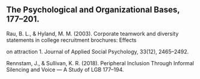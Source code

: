 ## The Psychological and Organizational Bases, 177–201.

Rau, B. L., & Hyland, M. M. (2003). Corporate teamwork and diversity statements in college recruitment brochures: Effects

on attraction 1. Journal of Applied Social Psychology, 33(12), 2465–2492.

Rennstam, J., & Sullivan, K. R. (2018). Peripheral Inclusion Through Informal Silencing and Voice — A Study of LGB 177–194.